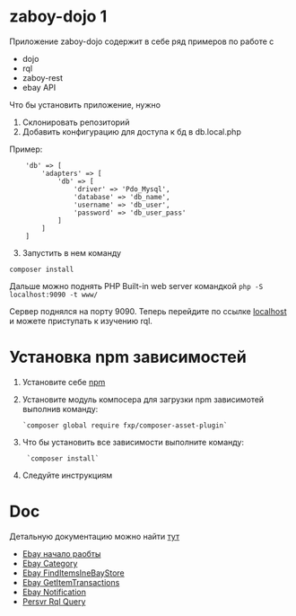 # zaboy-dojo 1

Приложение zaboy-dojo содержит в себе ряд примеров по работе с

* dojo  
* rql  
* zaboy-rest  
* ebay API  

Что бы установить приложение, нужно

1) Склонировать репозиторий    
2) Добавить конфигурацию для доступа к бд в db.local.php    

Пример: 
```
    'db' => [
        'adapters' => [
            'db' => [
                'driver' => 'Pdo_Mysql',
                'database' => 'db_name',
                'username' => 'db_user',
                'password' => 'db_user_pass'
            ]
        ]
    ]
```

3) Запустить в нем команду  

`composer install`

Дальше можно поднять PHP Built-in web server командкой
`php -S localhost:9090 -t www/` 

Сервер поднялся на порту 9090.
Теперь перейдите по ссылке [localhost](http://localhost:9090/ "Localhost") и можете приступать к изучению rql.


# Установка npm зависимостей 

1) Установите себе [npm](https://www.npmjs.com/)  
2) Установите модуль компосера для загрузки npm зависимотей выполнив команду:  
       
       `composer global require fxp/composer-asset-plugin`

3) Что бы установить все зависимости выполните команду:  
       
        `composer install`

4) Следуйте инструкциям  

# Doc 

Детальную документацию можно найти [тут](doc/)

* [Ebay начало раобты](https://github.com/avz-cmf/zaboy-dojo/blob/master/doc/Ebay.md)  
* [Ebay Category](https://github.com/avz-cmf/zaboy-dojo/blob/master/doc/Ebay%20Category.md)  
* [Ebay FindItemsIneBayStore](https://github.com/avz-cmf/zaboy-dojo/blob/master/doc/Ebay%20FindItemsIneBayStore.md)  
* [Ebay GetItemTransactions](https://github.com/avz-cmf/zaboy-dojo/blob/master/doc/Ebay%20GetItemTransactions.md)  
* [Ebay Notification](https://github.com/avz-cmf/zaboy-dojo/blob/master/doc/Ebay%20Notification.md)  
* [Persvr Rql Query](https://github.com/avz-cmf/zaboy-dojo/blob/master/doc/Persvr%20Rql%20Query.md)  